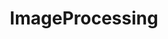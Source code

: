 ---
layout: list
title:  ImageProcessing
slug:   ImageProcessing
description: >
  ImageProcessing 관련 포스트 모음입니다.
---